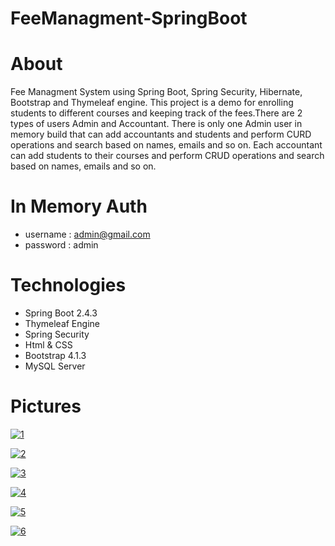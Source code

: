 # FeeManagment-SpringBoot

# About
Fee Managment System using Spring Boot, Spring Security, Hibernate, Bootstrap and Thymeleaf engine.
This project is a demo for enrolling students to different courses and keeping track of the fees.There are 2 types of users Admin and Accountant.
There is only one Admin user in memory build that can add accountants and students and perform CURD operations and search based on names, emails and so on.
Each accountant can add students to their courses and perform CRUD operations and search based on names, emails and so on.

 # In Memory Auth 
  - username : admin@gmail.com
  - password : admin

# Technologies
- Spring Boot 2.4.3
- Thymeleaf Engine 
- Spring Security
- Html & CSS 
- Bootstrap 4.1.3
- MySQL Server

# Pictures
<a href="https://ibb.co/6WjwC6h"><img src="https://i.ibb.co/cr43nz5/login-page.png" alt="1" border="0"></a>

<a href="https://ibb.co/VCCJFgx"><img src="https://i.ibb.co/VCCJFgx/studentpage.png" alt="2" border="0"></a>

<a href="https://ibb.co/q17B8Jn"><img src="https://i.ibb.co/q17B8Jn/accountantpage.png" alt="3" border="0"></a>

<a href="https://ibb.co/wr3j3Fw"><img src="https://i.ibb.co/wr3j3Fw/add-student.png" alt="4" border="0"></a>

<a href="https://ibb.co/VwHvGJS"><img src="https://i.ibb.co/VwHvGJS/403.png" alt="5" border="0"></a>

<a href="https://ibb.co/cXsTHd3"><img src="https://i.ibb.co/sJX3GrR/404.png" alt="6" border="0"></a>
